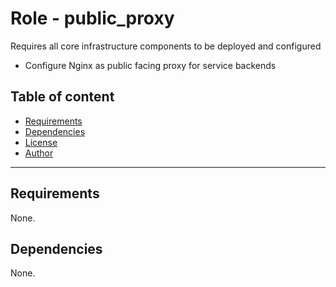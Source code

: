 # Role - public_proxy

Requires all core infrastructure components to be deployed and configured

- Configure Nginx as public facing proxy for service backends

## Table of content

- [Requirements](#requirements)
- [Dependencies](#dependencies)
- [License](#license)
- [Author](#author)

---

## Requirements

None.




## Dependencies

None.
